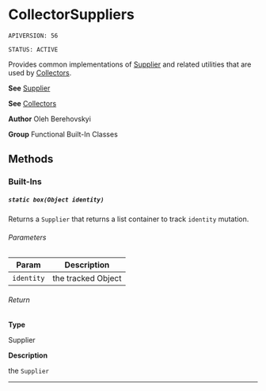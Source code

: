 # CollectorSuppliers

`APIVERSION: 56`

`STATUS: ACTIVE`

Provides common implementations of [Supplier](/docs/Functional-Abstract-Classes/Supplier.md) and related utilities that are used by [Collectors](/docs/Functional-Built-In-Classes/Collectors.md).


**See** [Supplier](/docs/Functional-Abstract-Classes/Supplier.md)


**See** [Collectors](/docs/Functional-Built-In-Classes/Collectors.md)


**Author** Oleh Berehovskyi


**Group** Functional Built-In Classes

## Methods
### Built-Ins
##### `static box(Object identity)`

Returns a `Supplier` that returns a list container to track `identity` mutation.

###### Parameters
|Param|Description|
|---|---|
|`identity`|the tracked Object|

###### Return

**Type**

Supplier

**Description**

the `Supplier`

---
